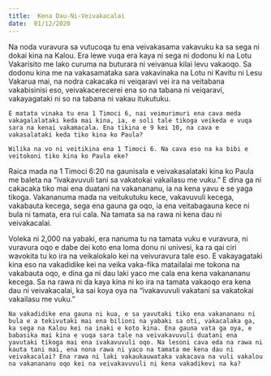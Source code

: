 ```yaml
---
title:  Kena Dau-Ni-Veivakacalai
date:  01/12/2020
---
```


Na noda vuravura sa vutucoqa tu ena veivakasama vakavuku ka sa sega ni dokai kina na Kalou. Era lewe vuqa era kaya ni sega ni dodonu ki na Lotu Vakarisito me lako curuma na buturara ni veivanua kilai levu vakaoqo. Sa dodonu kina me na vakasamataka sara vakavinaka na Lotu ni Kavitu ni Lesu Vakarua mai, na nodra cakacaka ni veiqaravi vei ira na veitabana vakabisinisi eso, veivakacerecerei ena so na tabana ni veiqaravi, vakayagataki ni so na tabana ni vakau itukutuku.

`E matata vinaka tu ena 1 Timoci 6, nai veimurimuri ena cava meda vakagalalataki keda mai kina, ia, e soli tale tikoga veikeda e vuqa sara na kenai vakamacala. Ena tikina e 9 kei 10, na cava e vakasalataki keda tiko kina ko Paula?`

`Wilika na vo ni veitikina ena 1 Timoci 6. Na cava eso na ka bibi e veitokoni tiko kina ko Paula eke?`

Raica mada na 1 Timoci 6:20 na gaunisala e veivakasalataki kina ko Paula me baleta na “ivakavuvuli tani sa vakatokai vakailasu me vuku.” E dina ga ni cakacaka tiko mai ena duatani na vakanananu, ia na kena yavu e se yaga tikoga. Vakananuma mada na veitukutuku kece, vakavuvuli kecega, vakabauta kecega, sega ena gauna ga oqo, ia ena veitabagauna kece ni bula ni tamata, era rui cala. Na tamata sa na rawa ni kena dau ni veivakacalai.

Voleka ni 2,000 na yabaki, era nanuma tu na tamata vuku e vuravura, ni vuravura oqo e dabe dei koto ena loma donu ni univesi, ka ra qai ciri wavokita tu ko ira na veikalokalo kei na veivuravura tale eso. E vakayagataki kina eso na vakadidike kei na veika vaka-fika matailalai me tokona na vakabauta oqo, e dina ga ni dau laki yaco me cala ena kena vakanananu kecega. Sa na rawa ni da kaya kina ni ko ira na tamata vakaoqo era kena dau ni veivakacalai, ka sai koya oya na “ivakavuvuli vakatani sa vakatokai vakailasu me vuku.”

`Na vakadidike ena gauna ni kua, e sa yavutaki tiko ena vakanananu ni bula e a tekivutaki mai ena bilioni na yabaki sa oti, vakacalaka ga, ka sega na Kalou kei na inaki e koto kina. Ena gauna vata ga oya, e babasika mai kina e vuqa sara tale na veivakavuvuli duatani ena yavutaki tikoga mai ena ivakavuvuli oqo. Na lesoni cava eda na rawa ni kauta tani mai, ena nona rawa ni yaco na tamata me kena dau ni veivakacalai? Ena rawa ni laki vakaukauwataka vakacava na vuli vakalou na vakanananu oqo kei na veivakavuvuli ni kena vakadikevi na ka?`